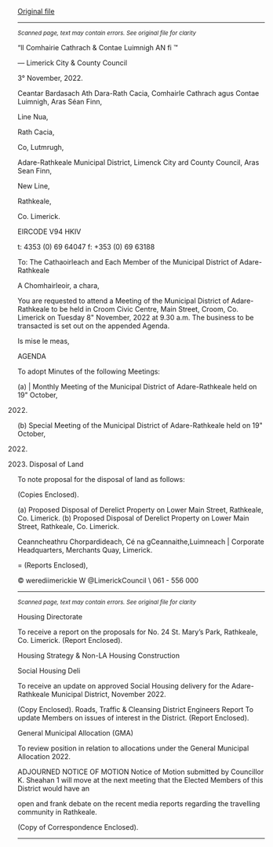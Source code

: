 [Original file](https://www.limerick.ie/sites/default/files/media/documents/2022-11/00%20Agenda%208th%20November%2C%202022.pdf)

---
*<small>Scanned page, text may contain errors. See original file for clarity</small>*  

“ll Comhairie Cathrach
& Contae Luimnigh
AN fi ™

— Limerick City
& County Council

3° November, 2022.

Ceantar Bardasach Ath Dara-Rath Cacia,
Comhairle Cathrach agus Contae Luimnigh,
Aras Séan Finn,

Line Nua,

Rath Cacia,

Co, Lutmrugh,

Adare-Rathkeale Municipal District,
Limenck City ard County Council,
Aras Sean Finn,

New Line,

Rathkeale,

Co. Limerick.

EIRCODE V94 HKIV

t: 4353 (0) 69 64047
f: +353 (0) 69 63188

To: The Cathaoirleach and Each Member of the Municipal District of Adare-Rathkeale

A Chomhairleoir, a chara,

You are requested to attend a Meeting of the Municipal District of Adare-Rathkeale to be held in
Croom Civic Centre, Main Street, Croom, Co. Limerick on Tuesday 8" November, 2022 at 9.30
a.m. The business to be transacted is set out on the appended Agenda.

Is mise le meas,

AGENDA

To adopt Minutes of the following Meetings:

(a) | Monthly Meeting of the Municipal District of Adare-Rathkeale held on 19" October,

2022.

(b) Special Meeting of the Municipal District of Adare-Rathkeale held on 19" October,

2022.

2. Disposal of Land

To note proposal for the disposal of land as follows:

(Copies Enclosed).

(a) Proposed Disposal of Derelict Property on Lower Main Street, Rathkeale, Co. Limerick.
(b) Proposed Disposal of Derelict Property on Lower Main Street, Rathkeale, Co. Limerick.

Ceanncheathru Chorpardideach, Cé na gCeannaithe,Luimneach |
Corporate Headquarters, Merchants Quay, Limerick.

= (Reports Enclosed),

© werediimerickie
W @LimerickCouncil
\ 061 - 556 000


---
*<small>Scanned page, text may contain errors. See original file for clarity</small>*  

Housing Directorate

To receive a report on the proposals for No. 24 St. Mary’s Park, Rathkeale, Co. Limerick.
(Report Enclosed).

Housing Strategy & Non-LA Housing Construction

Social Housing Deli

To receive an update on approved Social Housing delivery for the Adare-Rathkeale
Municipal District, November 2022.

(Copy Enclosed).
Roads, Traffic & Cleansing
District Engineers Report
To update Members on issues of interest in the District.
(Report Enclosed).

General Municipal Allocation (GMA)

To review position in relation to allocations under the General Municipal Allocation 2022.

ADJOURNED NOTICE OF MOTION
Notice of Motion submitted by Councillor K. Sheahan
1 will move at the next meeting that the Elected Members of this District would have an

open and frank debate on the recent media reports regarding the travelling community in
Rathkeale.

(Copy of Correspondence Enclosed).


---
